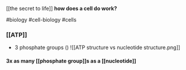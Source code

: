 [[the secret to life]]
**how does a cell do work?**

#biology #cell-biology #cells 
### **[[ATP]]**
- 3 phosphate groups ()
![[ATP structure vs nucleotide structure.png]]
#### 3x as many [[phosphate group]]s as a [[nucleotide]]

